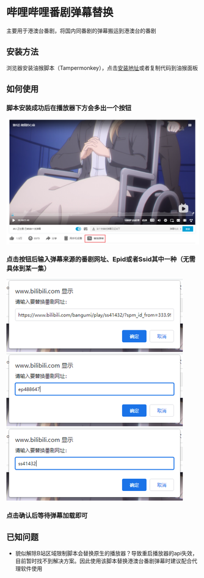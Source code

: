 # 哔哩哔哩番剧弹幕替换
主要用于港澳台番剧，将国内同番剧的弹幕搬运到港澳台的番剧

## 安装方法
浏览器安装油猴脚本（Tampermonkey），点击[安装地址]([https://www.runoob.com](https://greasyfork.org/scripts/445273-bilibili%E6%B8%AF%E6%BE%B3%E5%8F%B0%E7%95%AA%E5%89%A7%E6%9B%BF%E6%8D%A2%E5%BC%B9%E5%B9%95/code/bilibili%E6%B8%AF%E6%BE%B3%E5%8F%B0%E7%95%AA%E5%89%A7%E6%9B%BF%E6%8D%A2%E5%BC%B9%E5%B9%95.user.js))或者复制代码到油猴面板

## 如何使用
### 脚本安装成功后在播放器下方会多出一个按钮  
![脚本按钮](/images/button.png)
### 点击按钮后输入弹幕来源的番剧网址、Epid或者Ssid其中一种（无需具体到某一集）
![example](/images/example_url.png) ![example](/images/example_epid.png) ![example](/images/example_ssid.png)
### 点击确认后等待弹幕加载即可

## 已知问题
+ 貌似解除B站区域限制脚本会替换原生的播放器？导致重启播放器的api失效，目前暂时找不到解决方案。因此使用该脚本替换港澳台番剧弹幕时建议配合代理软件使用
